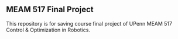 ## MEAM 517 Final Project

This repository is for saving course final project of UPenn MEAM 517 Control & Optimization in Robotics.
